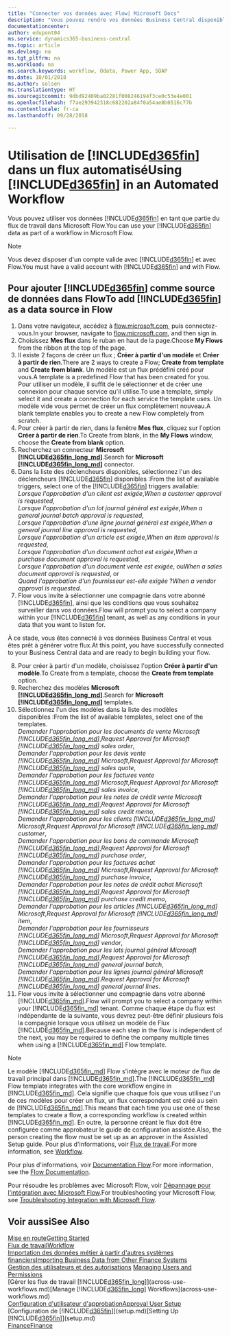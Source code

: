 ```yaml
---
title: "Connecter vos données avec Flow| Microsoft Docs"
description: "Vous pouvez rendre vos données Business Central disponibles sous forme de source de données et spécifier une URL OData de vos services Web pour générer un flux de travail automatisé."
documentationcenter: 
author: edupont04
ms.service: dynamics365-business-central
ms.topic: article
ms.devlang: na
ms.tgt_pltfrm: na
ms.workload: na
ms.search.keywords: workflow, Odata, Power App, SOAP
ms.date: 10/01/2018
ms.author: solsen
ms.translationtype: HT
ms.sourcegitcommit: 9dbd92409ba02281f008246194f3ce0c53e4e001
ms.openlocfilehash: f7ae293942318c682202a84f0a54ae8b0516c77b
ms.contentlocale: fr-ca
ms.lasthandoff: 09/28/2018

---
```

# <a name="using-included365finincludesd365finmdmd-in-an-automated-workflow"></a><span data-ttu-id="f1e56-103">Utilisation de [!INCLUDE[d365fin](includes/d365fin_md.md)] dans un flux automatisé</span><span class="sxs-lookup"><span data-stu-id="f1e56-103">Using [!INCLUDE[d365fin](includes/d365fin_md.md)] in an Automated Workflow</span></span>
<span data-ttu-id="f1e56-104">Vous pouvez utiliser vos données [!INCLUDE[d365fin](includes/d365fin_md.md)] en tant que partie du flux de travail dans Microsoft Flow.</span><span class="sxs-lookup"><span data-stu-id="f1e56-104">You can use your [!INCLUDE[d365fin](includes/d365fin_md.md)] data as part of a workflow in Microsoft Flow.</span></span>  

> [!NOTE]  
>   <span data-ttu-id="f1e56-105">Vous devez disposer d'un compte valide avec [!INCLUDE[d365fin](includes/d365fin_md.md)] et avec Flow.</span><span class="sxs-lookup"><span data-stu-id="f1e56-105">You must have a valid account with [!INCLUDE[d365fin](includes/d365fin_md.md)] and with Flow.</span></span>  

## <a name="to-add-included365finincludesd365finmdmd-as-a-data-source-in-flow"></a><span data-ttu-id="f1e56-106">Pour ajouter [!INCLUDE[d365fin](includes/d365fin_md.md)] comme source de données dans Flow</span><span class="sxs-lookup"><span data-stu-id="f1e56-106">To add [!INCLUDE[d365fin](includes/d365fin_md.md)] as a data source in Flow</span></span>
1. <span data-ttu-id="f1e56-107">Dans votre navigateur, accédez à [flow.microsoft.com](https://flow.microsoft.com/en-us/), puis connectez-vous.</span><span class="sxs-lookup"><span data-stu-id="f1e56-107">In your browser, navigate to [flow.microsoft.com](https://flow.microsoft.com/en-us/), and then sign in.</span></span>
2. <span data-ttu-id="f1e56-108">Choisissez **Mes flux** dans le ruban en haut de la page.</span><span class="sxs-lookup"><span data-stu-id="f1e56-108">Choose **My Flows** from the ribbon at the top of the page.</span></span>
3. <span data-ttu-id="f1e56-109">Il existe 2 façons de créer un flux ; **Créer à partir d'un modèle** et **Créer à partir de rien**.</span><span class="sxs-lookup"><span data-stu-id="f1e56-109">There are 2 ways to create a Flow; **Create from template** and **Create from blank**.</span></span> <span data-ttu-id="f1e56-110">Un modèle est un flux prédéfini créé pour vous.</span><span class="sxs-lookup"><span data-stu-id="f1e56-110">A template is a predefined Flow that has been created for you.</span></span>  <span data-ttu-id="f1e56-111">Pour utiliser un modèle, il suffit de le sélectionner et de créer une connexion pour chaque service qu'il utilise.</span><span class="sxs-lookup"><span data-stu-id="f1e56-111">To use a template, simply select it and create a connection for each service the template uses.</span></span> <span data-ttu-id="f1e56-112">Un modèle vide vous permet de créer un flux complètement nouveau.</span><span class="sxs-lookup"><span data-stu-id="f1e56-112">A blank template enables you to create a new Flow completely from scratch.</span></span>
4. <span data-ttu-id="f1e56-113">Pour créer à partir de rien, dans la fenêtre **Mes flux**, cliquez sur l'option **Créer à partir de rien**.</span><span class="sxs-lookup"><span data-stu-id="f1e56-113">To Create from blank, in the **My Flows** window, choose the **Create from blank** option.</span></span>
5. <span data-ttu-id="f1e56-114">Recherchez un connecteur **Microsoft [!INCLUDE[d365fin_long_md](includes/d365fin_long_md.md)]**.</span><span class="sxs-lookup"><span data-stu-id="f1e56-114">Search for **Microsoft [!INCLUDE[d365fin_long_md](includes/d365fin_long_md.md)]** connector.</span></span>
6. <span data-ttu-id="f1e56-115">Dans la liste des déclencheurs disponibles, sélectionnez l'un des déclencheurs [!INCLUDE[d365fin](includes/d365fin_md.md)] disponibles :</span><span class="sxs-lookup"><span data-stu-id="f1e56-115">From the list of available triggers, select one of the [!INCLUDE[d365fin](includes/d365fin_md.md)] triggers available:</span></span>  
    <span data-ttu-id="f1e56-116">*Lorsque l'approbation d'un client est exigée*,</span><span class="sxs-lookup"><span data-stu-id="f1e56-116">*When a customer approval is requested*,</span></span>  
    <span data-ttu-id="f1e56-117">*Lorsque l'approbation d'un lot journal général est exigée*,</span><span class="sxs-lookup"><span data-stu-id="f1e56-117">*When a general journal batch approval is requested*,</span></span>  
    <span data-ttu-id="f1e56-118">*Lorsque l'approbation d'une ligne journal général est exigée*,</span><span class="sxs-lookup"><span data-stu-id="f1e56-118">*When a general journal line approval is requested*,</span></span>  
    <span data-ttu-id="f1e56-119">*Lorsque l'approbation d'un article est exigée*,</span><span class="sxs-lookup"><span data-stu-id="f1e56-119">*When an item approval is requested*,</span></span>  
    <span data-ttu-id="f1e56-120">*Lorsque l'approbation d'un document achat est exigée*,</span><span class="sxs-lookup"><span data-stu-id="f1e56-120">*When a purchase document approval is requested*,</span></span>  
    <span data-ttu-id="f1e56-121">*Lorsque l'approbation d'un document vente est exigée*, ou</span><span class="sxs-lookup"><span data-stu-id="f1e56-121">*When a sales document approval is requested*, or</span></span>  
    <span data-ttu-id="f1e56-122">*Quand l'approbation d'un fournisseur est-elle exigée* ?</span><span class="sxs-lookup"><span data-stu-id="f1e56-122">*When a vendor approval is requested*.</span></span>
7. <span data-ttu-id="f1e56-123">Flow vous invite à sélectionner une compagnie dans votre abonné [!INCLUDE[d365fin](includes/d365fin_md.md)], ainsi que les conditions que vous souhaitez surveiller dans vos données.</span><span class="sxs-lookup"><span data-stu-id="f1e56-123">Flow will prompt you to select a company within your [!INCLUDE[d365fin](includes/d365fin_md.md)] tenant, as well as any conditions in your data that you want to listen for.</span></span>

<span data-ttu-id="f1e56-124">À ce stade, vous êtes connecté à vos données Business Central et vous êtes prêt à générer votre flux.</span><span class="sxs-lookup"><span data-stu-id="f1e56-124">At this point, you have successfully connected to your Business Central data and are ready to begin building your flow.</span></span>

8. <span data-ttu-id="f1e56-125">Pour créer à partir d'un modèle, choisissez l'option **Créer à partir d'un modèle**.</span><span class="sxs-lookup"><span data-stu-id="f1e56-125">To Create from a template, choose the **Create from template** option.</span></span>
9. <span data-ttu-id="f1e56-126">Recherchez des modèles **Microsoft [!INCLUDE[d365fin_long_md](includes/d365fin_long_md.md)]**.</span><span class="sxs-lookup"><span data-stu-id="f1e56-126">Search for **Microsoft [!INCLUDE[d365fin_long_md](includes/d365fin_long_md.md)]** templates.</span></span>
10. <span data-ttu-id="f1e56-127">Sélectionnez l'un des modèles dans la liste des modèles disponibles :</span><span class="sxs-lookup"><span data-stu-id="f1e56-127">From the list of available templates, select one of the templates.</span></span>  
    <span data-ttu-id="f1e56-128">*Demander l'approbation pour les documents de vente Microsoft [!INCLUDE[d365fin_long_md](includes/d365fin_long_md.md)]*,</span><span class="sxs-lookup"><span data-stu-id="f1e56-128">*Request Approval for Microsoft [!INCLUDE[d365fin_long_md](includes/d365fin_long_md.md)] sales order*,</span></span>  
    <span data-ttu-id="f1e56-129">*Demander l'approbation pour les devis vente [!INCLUDE[d365fin_long_md](includes/d365fin_long_md.md)] Microsoft*,</span><span class="sxs-lookup"><span data-stu-id="f1e56-129">*Request Approval for Microsoft [!INCLUDE[d365fin_long_md](includes/d365fin_long_md.md)] sales quote*,</span></span>  
    <span data-ttu-id="f1e56-130">*Demander l'approbation pour les factures vente [!INCLUDE[d365fin_long_md](includes/d365fin_long_md.md)] Microsoft*,</span><span class="sxs-lookup"><span data-stu-id="f1e56-130">*Request Approval for Microsoft [!INCLUDE[d365fin_long_md](includes/d365fin_long_md.md)] sales invoice*,</span></span>  
    <span data-ttu-id="f1e56-131">*Demander l'approbation pour les notes de crédit vente Microsoft [!INCLUDE[d365fin_long_md](includes/d365fin_long_md.md)]*,</span><span class="sxs-lookup"><span data-stu-id="f1e56-131">*Request Approval for Microsoft [!INCLUDE[d365fin_long_md](includes/d365fin_long_md.md)] sales credit memo*,</span></span>  
    <span data-ttu-id="f1e56-132">*Demander l'approbation pour les clients [!INCLUDE[d365fin_long_md](includes/d365fin_long_md.md)] Microsoft*,</span><span class="sxs-lookup"><span data-stu-id="f1e56-132">*Request Approval for Microsoft [!INCLUDE[d365fin_long_md](includes/d365fin_long_md.md)] customer*,</span></span>  
    <span data-ttu-id="f1e56-133">*Demander l'approbation pour les bons de commande Microsoft [!INCLUDE[d365fin_long_md](includes/d365fin_long_md.md)]*,</span><span class="sxs-lookup"><span data-stu-id="f1e56-133">*Request Approval for Microsoft [!INCLUDE[d365fin_long_md](includes/d365fin_long_md.md)] purchase order*,</span></span>  
    <span data-ttu-id="f1e56-134">*Demander l'approbation pour les factures achat [!INCLUDE[d365fin_long_md](includes/d365fin_long_md.md)] Microsoft*,</span><span class="sxs-lookup"><span data-stu-id="f1e56-134">*Request Approval for Microsoft [!INCLUDE[d365fin_long_md](includes/d365fin_long_md.md)] purchase invoice*,</span></span>  
    <span data-ttu-id="f1e56-135">*Demander l'approbation pour les notes de crédit achat Microsoft [!INCLUDE[d365fin_long_md](includes/d365fin_long_md.md)]*,</span><span class="sxs-lookup"><span data-stu-id="f1e56-135">*Request Approval for Microsoft [!INCLUDE[d365fin_long_md](includes/d365fin_long_md.md)] purchase credit memo*,</span></span>  
    <span data-ttu-id="f1e56-136">*Demander l'approbation pour les articles [!INCLUDE[d365fin_long_md](includes/d365fin_long_md.md)] Microsoft*,</span><span class="sxs-lookup"><span data-stu-id="f1e56-136">*Request Approval for Microsoft [!INCLUDE[d365fin_long_md](includes/d365fin_long_md.md)] item*,</span></span>  
    <span data-ttu-id="f1e56-137">*Demander l'approbation pour les fournisseurs [!INCLUDE[d365fin_long_md](includes/d365fin_long_md.md)] Microsoft*,</span><span class="sxs-lookup"><span data-stu-id="f1e56-137">*Request Approval for Microsoft [!INCLUDE[d365fin_long_md](includes/d365fin_long_md.md)] vendor*,</span></span>  
    <span data-ttu-id="f1e56-138">*Demander l'approbation pour les lots journal général Microsoft [!INCLUDE[d365fin_long_md](includes/d365fin_long_md.md)]*,</span><span class="sxs-lookup"><span data-stu-id="f1e56-138">*Request Approval for Microsoft [!INCLUDE[d365fin_long_md](includes/d365fin_long_md.md)] general journal batch*,</span></span>  
    <span data-ttu-id="f1e56-139">*Demander l'approbation pour les lignes journal général Microsoft [!INCLUDE[d365fin_long_md](includes/d365fin_long_md.md)]*.</span><span class="sxs-lookup"><span data-stu-id="f1e56-139">*Request Approval for Microsoft [!INCLUDE[d365fin_long_md](includes/d365fin_long_md.md)] general journal lines*.</span></span>  
11. <span data-ttu-id="f1e56-140">Flow vous invite à sélectionner une compagnie dans votre abonné [!INCLUDE[d365fin_md](includes/d365fin_md.md)].</span><span class="sxs-lookup"><span data-stu-id="f1e56-140">Flow will prompt you to select a company within your [!INCLUDE[d365fin_md](includes/d365fin_md.md)] tenant.</span></span> <span data-ttu-id="f1e56-141">Comme chaque étape du flux est indépendante de la suivante, vous devrez peut-être définir plusieurs fois la compagnie lorsque vous utilisez un modèle de Flux [!INCLUDE[d365fin_md](includes/d365fin_md.md)].</span><span class="sxs-lookup"><span data-stu-id="f1e56-141">Because each step in the flow is independent of the next, you may be required to define the company multiple times when using a [!INCLUDE[d365fin_md](includes/d365fin_md.md)] Flow template.</span></span>

> [!NOTE]  
> <span data-ttu-id="f1e56-142">Le modèle [!INCLUDE[d365fin_md](includes/d365fin_md.md)] Flow s'intègre avec le moteur de flux de travail principal dans [!INCLUDE[d365fin_md](includes/d365fin_md.md)].</span><span class="sxs-lookup"><span data-stu-id="f1e56-142">The [!INCLUDE[d365fin_md](includes/d365fin_md.md)] Flow template integrates with the core workflow engine in [!INCLUDE[d365fin_md](includes/d365fin_md.md)].</span></span> <span data-ttu-id="f1e56-143">Cela signifie que chaque fois que vous utilisez l'un de ces modèles pour créer un flux, un flux correspondant est créé au sein de [!INCLUDE[d365fin_md](includes/d365fin_md.md)].</span><span class="sxs-lookup"><span data-stu-id="f1e56-143">This means that each time you use one of these templates to create a flow, a corresponding workflow is created within [!INCLUDE[d365fin_md](includes/d365fin_md.md)].</span></span> <span data-ttu-id="f1e56-144">En outre, la personne créant le flux doit être configurée comme approbateur le guide de configuration assistée.</span><span class="sxs-lookup"><span data-stu-id="f1e56-144">Also, the person creating the flow must be set up as an approver in the Assisted Setup guide.</span></span> <span data-ttu-id="f1e56-145">Pour plus d'informations, voir [Flux de travail](across-workflow.md).</span><span class="sxs-lookup"><span data-stu-id="f1e56-145">For more information, see [Workflow](across-workflow.md).</span></span>

<span data-ttu-id="f1e56-146">Pour plus d'informations, voir [Documentation Flow](https://docs.microsoft.com/en-us/flow/getting-started).</span><span class="sxs-lookup"><span data-stu-id="f1e56-146">For more information, see the [Flow Documentation](https://docs.microsoft.com/en-us/flow/getting-started).</span></span>

<span data-ttu-id="f1e56-147">Pour résoudre les problèmes avec Microsoft Flow, voir [Dépannage pour l'intégration avec Microsoft Flow](across-troubleshooting-how-use-financials-data-source-flow.md).</span><span class="sxs-lookup"><span data-stu-id="f1e56-147">For troubleshooting your Microsoft Flow, see [Troubleshooting Integration with Microsoft Flow](across-troubleshooting-how-use-financials-data-source-flow.md).</span></span>

## <a name="see-also"></a><span data-ttu-id="f1e56-148">Voir aussi</span><span class="sxs-lookup"><span data-stu-id="f1e56-148">See Also</span></span>
[<span data-ttu-id="f1e56-149">Mise en route</span><span class="sxs-lookup"><span data-stu-id="f1e56-149">Getting Started</span></span>](product-get-started.md)  
[<span data-ttu-id="f1e56-150">Flux de travail</span><span class="sxs-lookup"><span data-stu-id="f1e56-150">Workflow</span></span>](across-workflow.md)  
[<span data-ttu-id="f1e56-151">Importation des données métier à partir d'autres systèmes financiers</span><span class="sxs-lookup"><span data-stu-id="f1e56-151">Importing Business Data from Other Finance Systems</span></span>](across-import-data-configuration-packages.md)  
<span data-ttu-id="f1e56-152">[Gestion des utilisateurs et des autorisations](ui-how-users-permissions.md) </span><span class="sxs-lookup"><span data-stu-id="f1e56-152">[Managing Users and Permissions](ui-how-users-permissions.md) </span></span>  
<span data-ttu-id="f1e56-153">[Gérer les flux de travail [!INCLUDE[d365fin_long](includes/d365fin_long_md.md)]](across-use-workflows.md)</span><span class="sxs-lookup"><span data-stu-id="f1e56-153">[Manage [!INCLUDE[d365fin_long](includes/d365fin_long_md.md)] Workflows](across-use-workflows.md)</span></span>  
[<span data-ttu-id="f1e56-154">Configuration d'utilisateur d'approbation</span><span class="sxs-lookup"><span data-stu-id="f1e56-154">Approval User Setup</span></span>](across-how-to-set-up-approval-users.md)  
<span data-ttu-id="f1e56-155">[Configuration de [!INCLUDE[d365fin](includes/d365fin_md.md)]](setup.md)</span><span class="sxs-lookup"><span data-stu-id="f1e56-155">[Setting Up [!INCLUDE[d365fin](includes/d365fin_md.md)]](setup.md)</span></span>  
[<span data-ttu-id="f1e56-156">Finance</span><span class="sxs-lookup"><span data-stu-id="f1e56-156">Finance</span></span>](finance.md)  


